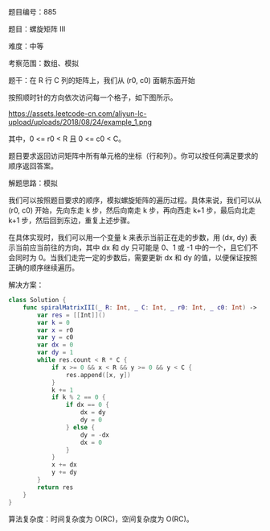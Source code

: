 题目编号：885

题目：螺旋矩阵 III

难度：中等

考察范围：数组、模拟

题干：在 R 行 C 列的矩阵上，我们从 (r0, c0) 面朝东面开始

按照顺时针的方向依次访问每一个格子，如下图所示。

https://assets.leetcode-cn.com/aliyun-lc-upload/uploads/2018/08/24/example_1.png

其中，0 <= r0 < R 且 0 <= c0 < C。

题目要求返回访问矩阵中所有单元格的坐标（行和列）。你可以按任何满足要求的顺序返回答案。

解题思路：模拟

我们可以按照题目要求的顺序，模拟螺旋矩阵的遍历过程。具体来说，我们可以从 (r0, c0) 开始，先向东走 k 步，然后向南走 k 步，再向西走 k+1 步，最后向北走 k+1 步，然后回到东边，重复上述步骤。

在具体实现时，我们可以用一个变量 k 来表示当前正在走的步数，用 (dx, dy) 表示当前应当前往的方向，其中 dx 和 dy 只可能是 0、1 或 -1 中的一个，且它们不会同时为 0。当我们走完一定的步数后，需要更新 dx 和 dy 的值，以便保证按照正确的顺序继续遍历。

解决方案：

```swift
class Solution {
    func spiralMatrixIII(_ R: Int, _ C: Int, _ r0: Int, _ c0: Int) -> [[Int]] {
        var res = [[Int]]()
        var k = 0
        var x = r0
        var y = c0
        var dx = 0
        var dy = 1
        while res.count < R * C {
            if x >= 0 && x < R && y >= 0 && y < C {
                res.append([x, y])
            }
            k += 1
            if k % 2 == 0 {
                if dx == 0 {
                    dx = dy
                    dy = 0
                } else {
                    dy = -dx
                    dx = 0
                }
            }
            x += dx
            y += dy
        }
        return res
    }
}
```

算法复杂度：时间复杂度为 O(RC)，空间复杂度为 O(RC)。